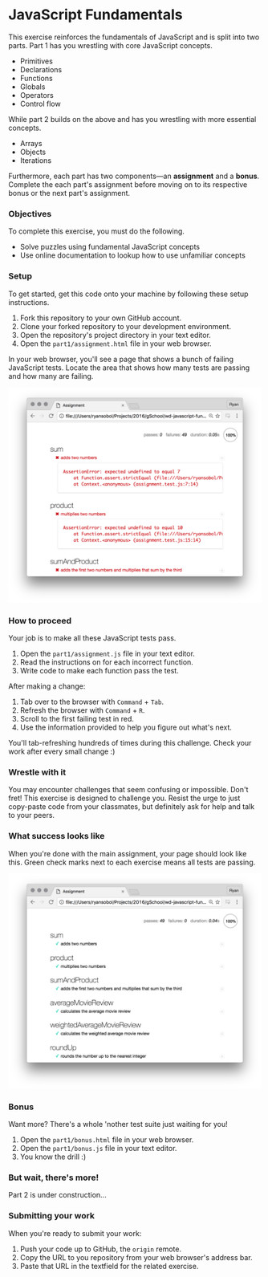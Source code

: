 # JavaScript Fundamentals

This exercise reinforces the fundamentals of JavaScript and is split into two parts. Part 1 has you wrestling with core JavaScript concepts.

- Primitives
- Declarations
- Functions
- Globals
- Operators
- Control flow

While part 2 builds on the above and has you wrestling with more essential concepts.

- Arrays
- Objects
- Iterations

Furthermore, each part has two components—an **assignment** and a **bonus**. Complete the each part's assignment before moving on to its respective bonus or the next part's assignment.

### Objectives

To complete this exercise, you must do the following.

- Solve puzzles using fundamental JavaScript concepts
- Use online documentation to lookup how to use unfamiliar concepts

### Setup

To get started, get this code onto your machine by following these setup instructions.

1. Fork this repository to your own GitHub account.
1. Clone your forked repository to your development environment.
1. Open the repository's project directory in your text editor.
1. Open the `part1/assignment.html` file in your web browser.

In your web browser, you'll see a page that shows a bunch of failing JavaScript tests. Locate the area that shows how many tests are passing and how many are failing.

![](images/failing.png)

### How to proceed

Your job is to make all these JavaScript tests pass.

1. Open the `part1/assignment.js` file in your text editor.
1. Read the instructions on for each incorrect function.
1. Write code to make each function pass the test.

After making a change:

1. Tab over to the browser with `Command` + `Tab`.
1. Refresh the browser with `Command` + `R`.
1. Scroll to the first failing test in red.
1. Use the information provided to help you figure out what's next.

You'll tab-refreshing hundreds of times during this challenge. Check your work after every small change :)

### Wrestle with it

You may encounter challenges that seem confusing or impossible. Don't fret! This exercise is designed to challenge you. Resist the urge to just copy-paste code from your classmates, but definitely ask for help and talk to your peers.

### What success looks like

When you're done with the main assignment, your page should look like this. Green check marks next to each exercise means all tests are passing.

![](images/passing.png)

### Bonus

Want more? There's a whole 'nother test suite just waiting for you!

1. Open the `part1/bonus.html` file in your web browser.
1. Open the `part1/bonus.js` file in your text editor.
1. You know the drill :)

### But wait, there's more!

Part 2 is under construction...

### Submitting your work

When you're ready to submit your work:

1. Push your code up to GitHub, the `origin` remote.
1. Copy the URL to you repository from your web browser's address bar.
1. Paste that URL in the textfield for the related exercise.

